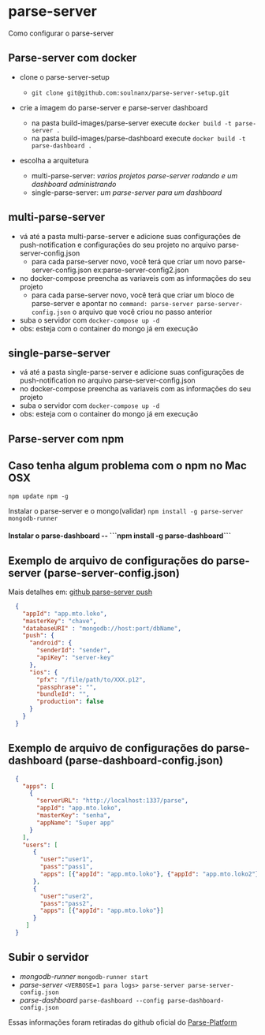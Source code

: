 # parse-server
Como configurar o parse-server

Parse-server com docker
--

- clone o parse-server-setup
  - ```git clone git@github.com:soulnanx/parse-server-setup.git```
- crie a imagem do parse-server e parse-server dashboard
  - na pasta build-images/parse-server execute ```docker build -t parse-server .```
  - na pasta build-images/parse-dashboard execute ```docker build -t parse-dashboard .```
   
- escolha a arquitetura
  - multi-parse-server: _varios projetos parse-server rodando e um dashboard administrando_
  - single-parse-server: _um parse-server para um dashboard_
   
multi-parse-server
--

- vá até a pasta multi-parse-server e adicione suas configurações de push-notification e configurações do seu projeto no arquivo parse-server-config.json
  - para cada parse-server novo, você terá que criar um novo parse-server-config.json ex:parse-server-config2.json
- no docker-compose preencha as variaveis com as informações do seu projeto
  - para cada parse-server novo, você terá que criar um bloco de parse-server e apontar no ```command: parse-server parse-server-config.json``` o arquivo que você criou no passo anterior 
- suba o servidor com ```docker-compose up -d```
- obs: esteja com o container do mongo já em execução

single-parse-server
--

- vá até a pasta single-parse-server e adicione suas configurações de push-notification no arquivo parse-server-config.json
- no docker-compose preencha as variaveis com as informações do seu projeto
- suba o servidor com ```docker-compose up -d```
- obs: esteja com o container do mongo já em execução

Parse-server com npm
--

Caso tenha algum problema com o npm no Mac OSX
--
```npm update npm -g```

Instalar o parse-server e o mongo(validar)
```npm install -g parse-server mongodb-runner```

<h4>Instalar o parse-dashboard
--
```npm install -g parse-dashboard```

Exemplo de arquivo de configurações do parse-server (parse-server-config.json)
--
Mais detalhes em: [github parse-server push](https://github.com/ParsePlatform/parse-server/wiki/Push)
```json
  {
    "appId": "app.mto.loko",
    "masterKey": "chave",
    "databaseURI" : "mongodb://host:port/dbName",
    "push": {
      "android": {
        "senderId": "sender",
        "apiKey": "server-key"
      },
      "ios": {
        "pfx": "/file/path/to/XXX.p12",
        "passphrase": "", 
        "bundleId": "",
        "production": false
      }
    }
  }
```
  
Exemplo de arquivo de configurações do parse-dashboard (parse-dashboard-config.json)
--
```json
  {
    "apps": [
      {
        "serverURL": "http://localhost:1337/parse",
        "appId": "app.mto.loko",
        "masterKey": "senha",
        "appName": "Super app"
      }
    ],
    "users": [
       {
         "user":"user1",
         "pass":"pass1",
         "apps": [{"appId": "app.mto.loko"}, {"appId": "app.mto.loko2"}]
       },
       {
         "user":"user2",
         "pass":"pass2",
         "apps": [{"appId": "app.mto.loko"}]
       }  
     ]
  }
```

Subir o servidor
--
  - _mongodb-runner_ ```mongodb-runner start```  
  - _parse-server_ ```<VERBOSE=1 para logs> parse-server parse-server-config.json```  
  - _parse-dashboard_ ```parse-dashboard --config parse-dashboard-config.json``` 

Essas informações foram retiradas do github oficial do [Parse-Platform](https://github.com/ParsePlatform)
